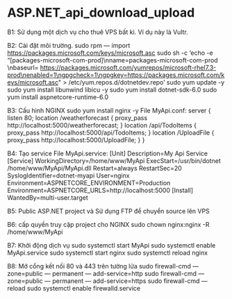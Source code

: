 # ASP.NET_api_download_upload

B1: Sử dụng một dịch vụ cho thuê VPS bất kì. Ví dụ này là Vultr.

B2: Cài đặt môi trường.
sudo rpm — import https://packages.microsoft.com/keys/microsoft.asc
sudo sh -c ‘echo -e “[packages-microsoft-com-prod]\nname=packages-microsoft-com-prod \nbaseurl= https://packages.microsoft.com/yumrepos/microsoft-rhel7.3-prod\nenabled=1\ngpgcheck=1\ngpgkey=https://packages.microsoft.com/keys/microsoft.asc" > /etc/yum.repos.d/dotnetdev.repo’
sudo yum update -y
sudo yum install libunwind libicu -y
sudo yum install dotnet-sdk-6.0
sudo yum install aspnetcore-runtime-6.0

B3: Cấu hình NGINX
sudo yum install nginx -y
File MyApi.conf:
server {
  listen 80;
  location /weatherforecast {
        proxy_pass http://localhost:5000/weatherforecast;
  }
  location /api/TodoItems {
        proxy_pass http://localhost:5000/api/TodoItems;
  }
  location /UploadFile {
        proxy_pass http://localhost:5000/UploadFile;
  }
}

B4:  Tạo service
File MyApi.service:
[Unit]
Description=My Api Service
[Service]
WorkingDirectory=/home/www/MyApi
ExecStart=/usr/bin/dotnet /home/www/MyApi/MyApi.dll
Restart=always
RestartSec=20
SyslogIdentifier=dotnet-myapi
User=nginx
Environment=ASPNETCORE_ENVIRONMENT=Production
Environment=ASPNETCORE_URLS=http://localhost:5000
[Install]
WantedBy=multi-user.target

B5: Public ASP.NET project và Sử dụng FTP để chuyển source lên VPS
 

B6: cấp quyền truy cập project cho NGINX
sudo chown nginx:nginx -R /home/www/MyApi

B7: Khởi động dịch vụ
sudo systemctl start MyApi
sudo systemctl enable MyApi.service
sudo systemctl start nginx
sudo systemctl reload nginx

B8: Mở cổng kết nối 80 và 443 trên tường lửa
sudo firewall-cmd — zone=public — permanent — add-service=http
sudo firewall-cmd — zone=public — permanent — add-service=https
sudo firewall-cmd — reload
sudo systemctl enable firewalld.service
